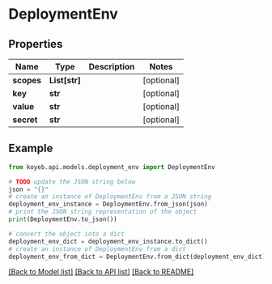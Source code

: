 # DeploymentEnv


## Properties

Name | Type | Description | Notes
------------ | ------------- | ------------- | -------------
**scopes** | **List[str]** |  | [optional] 
**key** | **str** |  | [optional] 
**value** | **str** |  | [optional] 
**secret** | **str** |  | [optional] 

## Example

```python
from koyeb.api.models.deployment_env import DeploymentEnv

# TODO update the JSON string below
json = "{}"
# create an instance of DeploymentEnv from a JSON string
deployment_env_instance = DeploymentEnv.from_json(json)
# print the JSON string representation of the object
print(DeploymentEnv.to_json())

# convert the object into a dict
deployment_env_dict = deployment_env_instance.to_dict()
# create an instance of DeploymentEnv from a dict
deployment_env_from_dict = DeploymentEnv.from_dict(deployment_env_dict)
```
[[Back to Model list]](../README.md#documentation-for-models) [[Back to API list]](../README.md#documentation-for-api-endpoints) [[Back to README]](../README.md)


